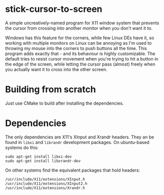 # stick-cursor-to-screen
A simple uncreatively-named program for X11 window system that prevents the cursor from crossing into another monitor when you don't want it to. 

Windows has this feature for the corners, while few Linux DEs have it, so working with multiple monitors on Linux can be annoying as I'm used to throwing my mouse into the corners to push buttons all the time. This program adds exactly that - and its behaviour is highly customizable. The default tries to resist cursor movement when you're trying to hit a button in the edge of the screen, while letting the cursor pass (almost) freely when you actually want it to cross into the other screen.

# Building from scratch
Just use CMake to build after installing the dependencies.

# Dependencies
The only dependencies are X11's XInput and Xrandr headers. They an be found in `libxi` and `librandr` development packages. On ubuntu-based systems do this:

```
sudo apt-get install libxi-dev
sudo apt-get install libxrandr-dev
```

On other systems find the equivalent packages that hold headers:
```
/usr/include/X11/extensions/XInput.h
/usr/include/X11/extensions/XInput2.h
/usr/include/X11/extensions/Xrandr.h
```